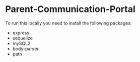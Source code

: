 # Parent-Communication-Portal

To run this locally you need to install the following packages:
* express
* sequelize
* mySQL2
* body-parser
* path